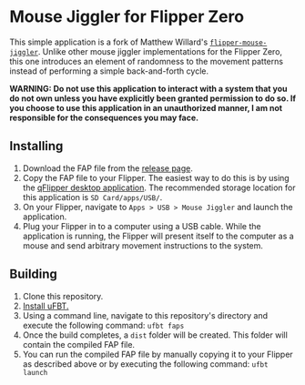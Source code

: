 # Mouse Jiggler for Flipper Zero
This simple application is a fork of Matthew Willard's [`flipper-mouse-jiggler`](https://github.com/matthewwwillard/flipper-mouse-jiggler). Unlike other mouse jiggler implementations for the Flipper Zero, this one introduces an element of randomness to the movement patterns instead of performing a simple back-and-forth cycle.

**WARNING: Do not use this application to interact with a system that you do not own unless you have explicitly been granted permission to do so. If you choose to use this application in an unauthorized manner, I am not responsible for the consequences you may face.**

## Installing
1. Download the FAP file from the [release page](https://github.com/DavidBerdik/flipper-mouse-jiggler/releases).
2. Copy the FAP file to your Flipper. The easiest way to do this is by using the [qFlipper desktop application](https://flipperzero.one/downloads). The recommended storage location for this application is `SD Card/apps/USB/`.
3. On your Flipper, navigate to `Apps > USB > Mouse Jiggler` and launch the application.
4. Plug your Flipper in to a computer using a USB cable. While the application is running, the Flipper will present itself to the computer as a mouse and send arbitrary movement instructions to the system.

## Building
1. Clone this repository.
2. [Install uFBT.](https://github.com/flipperdevices/flipperzero-ufbt)
3. Using a command line, navigate to this repository's directory and execute the following command: `ufbt faps`
4. Once the build completes, a `dist` folder will be created. This folder will contain the compiled FAP file.
5. You can run the compiled FAP file by manually copying it to your Flipper as described above or by executing the following command: `ufbt launch`
